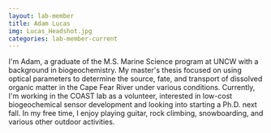 ```yaml
---
layout: lab-member
title: Adam Lucas
img: Lucas_Headshot.jpg
categories: lab-member-current
---
```


I'm Adam, a graduate of the M.S. Marine Science program at UNCW with a background in biogeochemistry. My master's thesis focused on using optical parameters to determine the source, fate, and transport of dissolved organic matter in the Cape Fear River under various conditions. Currently, I'm working in the COAST lab as a volunteer, interested in low-cost biogeochemical sensor development and looking into starting a Ph.D. next fall. In my free time, I enjoy playing guitar, rock climbing, snowboarding, and various other outdoor activities.